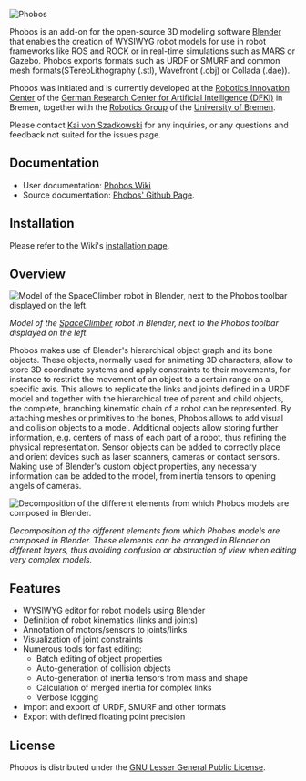 ![Phobos](https://github.com/dfki-ric/phobos/wiki/img/phobos_logo_small.png)

Phobos is an add-on for the open-source 3D modeling software [Blender](http://www.blender.org) that enables the creation of WYSIWYG robot models for use in robot frameworks like ROS and ROCK or in real-time simulations such as MARS or Gazebo. Phobos exports formats such as URDF or SMURF and common mesh formats(STereoLithography (.stl), Wavefront (.obj) or Collada (.dae)).

Phobos was initiated and is currently developed at the [Robotics Innovation Center](http://robotik.dfki-bremen.de/en/startpage.html) of the [German Research Center for Artificial Intelligence (DFKI)](http://www.dfki.de) in Bremen, together with the [Robotics Group](http://www.informatik.uni-bremen.de/robotik/index_en.php) of the [University of Bremen](http://www.uni-bremen.de/en.html).

Please contact [Kai von Szadkowski](http://robotik.dfki-bremen.de/en/about-us/staff/kavo01.html) for any inquiries, or any questions and feedback not suited for the issues page.

## Documentation

- User documentation: [Phobos Wiki](https://github.com/dfki-ric/phobos/wiki)
- Source documentation: [Phobos' Github Page](http://dfki-ric.github.io/phobos).

## Installation

Please refer to the Wiki's [installation page](https://github.com/dfki-ric/phobos/wiki/Installation).

## Overview

![Model of the SpaceClimber robot in Blender, next to the Phobos toolbar displayed on the left.](https://github.com/dfki-ric/phobos/wiki/img/phobos_spaceclimber.png)

*Model of the [SpaceClimber](http://robotik.dfki-bremen.de/en/research/projects/spaceclimber-1.html) robot in Blender, next to the Phobos toolbar displayed on the left.*

Phobos makes use of Blender's hierarchical object graph and its bone objects. These objects, normally used for animating 3D characters, allow to store 3D coordinate systems and apply constraints to their movements, for instance to restrict the movement of an object to a certain range on a specific axis. This allows to replicate the links and joints defined in a URDF model and together with the hierarchical tree of parent and child objects, the complete, branching kinematic chain of a robot can be represented.
By attaching meshes or primitives to the bones, Phobos allows to add visual and collision objects to a model. Additional objects allow storing further information, e.g. centers of mass of each part of a robot, thus refining the physical representation. Sensor objects can be added to correctly place and orient devices such as laser scanners, cameras or contact sensors. Making use of Blender's custom object properties, any necessary information can be added to the model, from inertia tensors to opening angels of cameras.

![Decomposition of the different elements from which Phobos models are composed in Blender.](https://github.com/dfki-ric/phobos/wiki/img/phobos_elements.png)

*Decomposition of the different elements from which Phobos models are composed in Blender. These elements can be arranged in Blender on different layers, thus avoiding confusion or obstruction of view when editing very complex models.*


## Features

- WYSIWYG editor for robot models using Blender
- Definition of robot kinematics (links and joints)
- Annotation of motors/sensors to joints/links
- Visualization of joint constraints
- Numerous tools for fast editing:
  - Batch editing of object properties
  - Auto-generation of collision objects
  - Auto-generation of inertia tensors from mass and shape
  - Calculation of merged inertia for complex links
  - Verbose logging
- Import and export of URDF, SMURF and other formats
- Export with defined floating point precision

## License

Phobos is distributed under the [GNU Lesser General Public License](https://www.gnu.org/licenses/lgpl.html).
